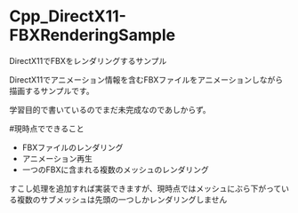 # Cpp_DirectX11-FBXRenderingSample
DirectX11でFBXをレンダリングするサンプル

DirectX11でアニメーション情報を含むFBXファイルをアニメーションしながら描画するサンプルです。

学習目的で書いているのでまだ未完成なのであしからず。

#現時点でできること
* FBXファイルのレンダリング
* アニメーション再生
* 一つのFBXに含まれる複数のメッシュのレンダリング

すこし処理を追加すれば実装できますが、現時点ではメッシュにぶら下がっている複数のサブメッシュは先頭の一つしかレンダリングしません
